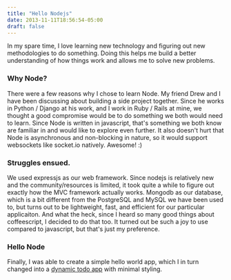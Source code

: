 ```yaml
---
title: "Hello Nodejs"
date: 2013-11-11T18:56:54-05:00
draft: false
---
```


In my spare time, I love learning new technology and figuring out new methodologies to do something. Doing this helps me build a better understanding of how things work and allows me to solve new problems.

### Why Node?
There were a few reasons why I chose to learn Node. 
My friend Drew and I have been discussing about building a side project together. Since he works in Python / Django at his work, and I work in Ruby / Rails at mine, we thought a good compromise would be to do something we both would need to learn.
Since Node is written in javascript, that's something we both know are familiar in and would like to explore even further. It also doesn't hurt that Node is asynchronous and non-blocking in nature, so it would support websockets like socket.io natively. Awesome! :)

### Struggles ensued. 
We used expressjs as our web framework. Since nodejs is relatively new and the community/resources is limited, it took quite a while to figure out exactly how the MVC framework actually works.
Mongodb as our database, which is a bit different from the PostgreSQL and MySQL we have been used to, but turns out to be lightweight, fast, and efficient for our particular applicaiton.
And what the heck, since I heard so many good things about coffeescript, I decided to do that too. It turned out be such a joy to use compared to javascript, but that's just my preference.


### Hello Node
Finally, I was able to create a simple hello world app, which I in turn changed into a <a href="http://hung-node-todo.herokuapp.com/" target="_blank" > dynamic todo app</a> with minimal styling.
